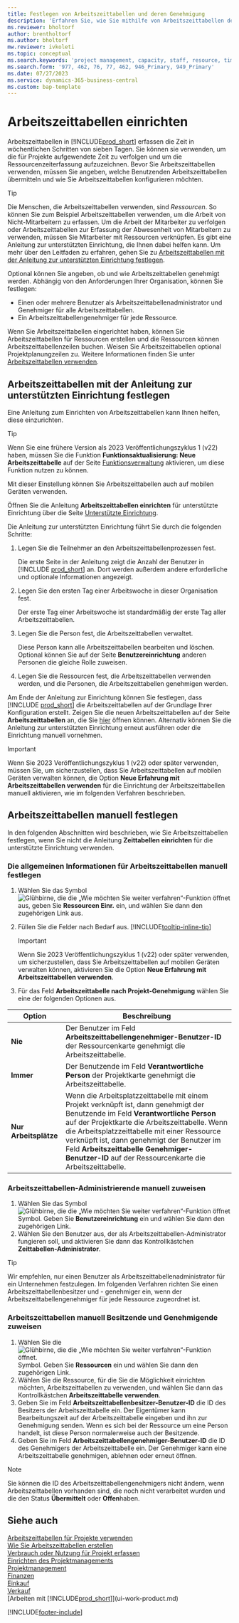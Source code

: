 ```yaml
---
title: Festlegen von Arbeitszeittabellen und deren Genehmigung
description: 'Erfahren Sie, wie Sie mithilfe von Arbeitszeittabellen den Zeitaufwand für Projekte und Ressourcen nachverfolgen.'
ms.reviewer: bholtorf
author: brentholtorf
ms.author: bholtorf
mw.reviewer: ivkoleti
ms.topic: conceptual
ms.search.keywords: 'project management, capacity, staff, resource, time sheet'
ms.search.form: '977, 462, 76, 77, 462, 946_Primary, 949_Primary'
ms.date: 07/27/2023
ms.service: dynamics-365-business-central
ms.custom: bap-template
---
```

# <a name="set-up-time-sheets"></a>Arbeitszeittabellen einrichten

Arbeitszeittabellen in [!INCLUDE[prod_short](includes/prod_short.md)] erfassen die Zeit in wöchentlichen Schritten von sieben Tagen. Sie können sie verwenden, um die für Projekte aufgewendete Zeit zu verfolgen und um die Ressourcenzeiterfassung aufzuzeichnen. Bevor Sie Arbeitszeittabellen verwenden, müssen Sie angeben, welche Benutzenden Arbeitszeittabellen übermitteln und wie Sie Arbeitszeittabellen konfigurieren möchten.  

> [!TIP]
> Die Menschen, die Arbeitszeittabellen verwenden, sind *Ressourcen*. So können Sie zum Beispiel Arbeitszeittabellen verwenden, um die Arbeit von Nicht-Mitarbeitern zu erfassen. Um die Arbeit der Mitarbeiter zu verfolgen oder Arbeitszeittabellen zur Erfassung der Abwesenheit von Mitarbeitern zu verwenden, müssen Sie Mitarbeiter mit Ressourcen verknüpfen. Es gibt eine Anleitung zur unterstützten Einrichtung, die Ihnen dabei helfen kann. Um mehr über den Leitfaden zu erfahren, gehen Sie zu [Arbeitszeittabellen mit der Anleitung zur unterstützten Einrichtung festlegen](#set-up-time-sheets-with-the-assisted-setup-guide).  

Optional können Sie angeben, ob und wie Arbeitszeittabellen genehmigt werden. Abhängig von den Anforderungen Ihrer Organisation, können Sie festlegen:

* Einen oder mehrere Benutzer als Arbeitszeittabellenadministrator und Genehmiger für alle Arbeitszeittabellen.
* Ein Arbeitszeittabellengenehmiger für jede Ressource.

Wenn Sie Arbeitszeittabellen eingerichtet haben, können Sie Arbeitszeittabellen für Ressourcen erstellen und die Ressourcen können Arbeitszeittabellenzeilen buchen. Weisen Sie Arbeitszeittabellen optional Projektplanungzeilen zu. Weitere Informationen finden Sie unter [Arbeitszeittabellen verwenden](projects-how-use-time-sheets.md).  

## <a name="set-up-time-sheets-with-the-assisted-setup-guide"></a>Arbeitszeittabellen mit der Anleitung zur unterstützten Einrichtung festlegen

Eine Anleitung zum Einrichten von Arbeitszeittabellen kann Ihnen helfen, diese einzurichten.  

> [!TIP]
> Wenn Sie eine frühere Version als 2023 Veröffentlichungszyklus 1 (v22) haben, müssen Sie die Funktion **Funktionsaktualisierung: Neue Arbeitszeittabelle** auf der Seite [Funktionsverwaltung](https://businesscentral.dynamics.com/?page=2610) aktivieren, um diese Funktion nutzen zu können.
>
> Mit dieser Einstellung können Sie Arbeitszeittabellen auch auf mobilen Geräten verwenden.

Öffnen Sie die Anleitung **Arbeitszeittabellen einrichten** für unterstützte Einrichtung über die Seite [Unterstützte Einrichtung](https://businesscentral.dynamics.com/?page=1801).

Die Anleitung zur unterstützten Einrichtung führt Sie durch die folgenden Schritte:

1. Legen Sie die Teilnehmer an den Arbeitszeittabellenprozessen fest.

    Die erste Seite in der Anleitung zeigt die Anzahl der Benutzer in [!INCLUDE [prod_short](includes/prod_short.md)] an. Dort werden außerdem andere erforderliche und optionale Informationen angezeigt.  
2. Legen Sie den ersten Tag einer Arbeitswoche in dieser Organisation fest.

    Der erste Tag einer Arbeitswoche ist standardmäßig der erste Tag aller Arbeitszeittabellen.
3. Legen Sie die Person fest, die Arbeitszeittabellen verwaltet.

    Diese Person kann alle Arbeitszeittabellen bearbeiten und löschen. Optional können Sie auf der Seite **Benutzereinrichtung** anderen Personen die gleiche Rolle zuweisen.
4. Legen Sie die Ressourcen fest, die Arbeitszeittabellen verwenden werden, und die Personen, die Arbeitszeittabellen genehmigen werden.

Am Ende der Anleitung zur Einrichtung können Sie festlegen, dass [!INCLUDE [prod_short](includes/prod_short.md)] die Arbeitszeittabellen auf der Grundlage Ihrer Konfiguration erstellt. Zeigen Sie die neuen Arbeitszeittabellen auf der Seite **Arbeitszeittabellen** an, die Sie [hier](https://businesscentral.dynamics.com/?page=951) öffnen können. Alternativ können Sie die Anleitung zur unterstützten Einrichtung erneut ausführen oder die Einrichtung manuell vornehmen.

> [!IMPORTANT]
> Wenn Sie 2023 Veröffentlichungszyklus 1 (v22) oder später verwenden, müssen Sie, um sicherzustellen, dass Sie Arbeitszeittabellen auf mobilen Geräten verwalten können, die Option **Neue Erfahrung mit Arbeitszeittabellen verwenden** für die Einrichtung der Arbeitszeittabellen manuell aktivieren, wie im folgenden Verfahren beschrieben.

## <a name="set-up-time-sheets-manually"></a>Arbeitszeittabellen manuell festlegen

In den folgenden Abschnitten wird beschrieben, wie Sie Arbeitszeittabellen festlegen, wenn Sie nicht die Anleitung **Zeittabellen einrichten** für die unterstützte Einrichtung verwenden.  

### <a name="set-up-general-information-for-time-sheets-manually"></a>Die allgemeinen Informationen für Arbeitszeittabellen manuell festlegen

1. Wählen Sie das Symbol ![Glühbirne, die die „Wie möchten Sie weiter verfahren“-Funktion öffnet](media/ui-search/search_small.png "Wie möchten Sie weiter verfahren") aus, geben Sie **Ressourcen Einr.** ein, und wählen Sie dann den zugehörigen Link aus.  
1. Füllen Sie die Felder nach Bedarf aus. [!INCLUDE[tooltip-inline-tip](includes/tooltip-inline-tip_md.md)]

   > [!IMPORTANT]
   > Wenn Sie 2023 Veröffentlichungszyklus 1 (v22) oder später verwenden, um sicherzustellen, dass Sie Arbeitszeittabellen auf mobilen Geräten verwalten können, aktivieren Sie die Option **Neue Erfahrung mit Arbeitszeittabellen verwenden**.
1. Für das Feld **Arbeitszeittabelle nach Projekt-Genehmigung** wählen Sie eine der folgenden Optionen aus.

| Option | Beschreibung |
| --- | --- |
| **Nie** |Der Benutzer im Feld **Arbeitszeittabellengenehmiger-Benutzer-ID** der Ressourcenkarte genehmigt die Arbeitszeittabelle. |
| **Immer** |Der Benutzende im Feld **Verantwortliche Person** der Projektkarte genehmigt die Arbeitszeittabelle. |
| **Nur Arbeitsplätze** |Wenn die Arbeitsplatzzeittabelle mit einem Projekt verknüpft ist, dann genehmigt der Benutzende im Feld **Verantwortliche Person** auf der Projektkarte die Arbeitszeittabelle. Wenn die Arbeitsplatzzeittabelle mit einer Ressource verknüpft ist, dann genehmigt der Benutzer im Feld **Arbeitszeittabelle Genehmiger-Benutzer-ID** auf der Ressourcenkarte die Arbeitszeittabelle. |

### <a name="assign-a-time-sheet-administrator-manually"></a>Arbeitszeittabellen-Administrierende manuell zuweisen

1. Wählen Sie das Symbol ![Glühbirne, die die „Wie möchten Sie weiter verfahren“-Funktion öffnet](media/ui-search/search_small.png "Wie möchten Sie weiter verfahren") Symbol. Geben Sie **Benutzereinrichtung** ein und wählen Sie dann den zugehörigen Link.  
2. Wählen Sie den Benutzer aus, der als Arbeitszeittabellen-Administrator fungieren soll, und aktivieren Sie dann das Kontrollkästchen **Zeittabellen-Administrator**.  

> [!TIP]  
> Wir empfehlen, nur einen Benutzer als Arbeitszeittabellenadministrator für ein Unternehmen festzulegen. Im folgenden Verfahren richten Sie einen Arbeitszeittabellenbesitzer und - genehmiger ein, wenn der Arbeitszeittabellengenehmiger für jede Ressource zugeordnet ist.  

### <a name="assign-a-time-sheets-owner-and-approver-manually"></a>Arbeitszeittabellen manuell Besitzende und Genehmigende zuweisen

1. Wählen Sie die ![Glühbirne, die die „Wie möchten Sie weiter verfahren“-Funktion öffnet.](media/ui-search/search_small.png "Sagen Sie mir, was Sie tun möchten") Symbol. Geben Sie **Ressourcen** ein und wählen Sie dann den zugehörigen Link.
2. Wählen Sie die Ressource, für die Sie die Möglichkeit einrichten möchten, Arbeitszeittabellen zu verwenden, und wählen Sie dann das Kontrollkästchen **Arbeitszeittabelle verwenden**.  
3. Geben Sie im Feld **Arbeitszeittabellenbesitzer-Benutzer-ID** die ID des Besitzers der Arbeitszeittabelle ein. Der Eigentümer kann Bearbeitungszeit auf der Arbeitszeittabelle eingeben und ihn zur Genehmigung senden. Wenn es sich bei der Ressource um eine Person handelt, ist diese Person normalerweise auch der Besitzende.  
4. Geben Sie im Feld **Arbeitszeittabellengenehmiger-Benutzer-ID** die ID des Genehmigers der Arbeitszeittabelle ein. Der Genehmiger kann eine Arbeitszeittabelle genehmigen, ablehnen oder erneut öffnen.  

> [!NOTE]  
> Sie können die ID des Arbeitszeittabellengenehmigers nicht ändern, wenn Arbeitszeittabellen vorhanden sind, die noch nicht verarbeitet wurden und die den Status **Übermittelt** oder **Offen**haben.

## <a name="see-also"></a>Siehe auch

[Arbeitszeittabellen für Projekte verwenden](projects-how-use-time-sheets.md)  
[Wie Sie Arbeitszeittabellen erstellen](projects-how-use-time-sheets.md#create-time-sheets)  
[Verbrauch oder Nutzung für Projekt erfassen](projects-how-record-job-usage.md)  
[Einrichten des Projektmanagements](projects-setup-projects.md)  
[Projektmanagement](projects-manage-projects.md)  
[Finanzen](finance.md)  
[Einkauf](purchasing-manage-purchasing.md)  
[Verkauf](sales-manage-sales.md)  
[Arbeiten mit [!INCLUDE[prod_short](includes/prod_short.md)]](ui-work-product.md)  

[!INCLUDE[footer-include](includes/footer-banner.md)]
